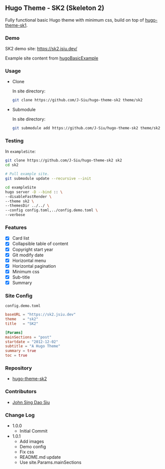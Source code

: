 ## Hugo Theme - SK2 (Skeleton 2)

Fully functional basic Hugo theme with minimum css, build on top of [hugo-theme-sk1](https://github.com/J-Siu/hugo-theme-sk1).

### Demo

SK2 demo site: https://sk2.jsiu.dev/

Example site content from [hugoBasicExample](https://github.com/gohugoio/hugoBasicExample)

### Usage

- Clone

    In site directory:

    ```sh
    git clone https://github.com/J-Siu/hugo-theme-sk2 theme/sk2
    ```

- Submodule

    In site directory:

    ```sh
    git submodule add https://github.com/J-Siu/hugo-theme-sk2 theme/sk2
    ```

### Testing

In `exampleSite`:

```sh
git clone https://github.com/J-Siu/hugo-theme-sk2 sk2
cd sk2

# Pull example site.
git submodule update --recursive --init

cd exampleSite
hugo server -D --bind :: \
--disableFastRender \
--theme sk2 \
--themesDir ../../ \
--config config.toml,../config.demo.toml \
--verbose
```

### Features

- [x] Card list
- [x] Collapsible table of content
- [x] Copyright start year
- [x] Git modify date
- [x] Horizontal menu
- [x] Horizontal pagination
- [x] Minimum css
- [x] Sub-title
- [x] Summary

### Site Config

`config.demo.toml`

```toml
baseURL = "https://sk2.jsiu.dev"
theme   = "sk2"
title   = "SK2"

[Params]
mainSections = "post"
startdate = "2012-12-02"
subtitle = "A Hugo Theme"
summary = true
toc = true
```

### Repository

- [hugo-theme-sk2](https://github.com/J-Siu/hugo-theme-sk2)

### Contributors

- [John Sing Dao Siu](https://github.com/J-Siu)

### Change Log

- 1.0.0
  - Initial Commit
- 1.0.1
  - Add images
  - Demo config
  - Fix css
  - README.md update
  - Use site.Params.mainSections